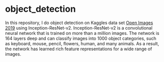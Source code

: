 # object_detection

In this repository, I do object detection on Kaggles data set [Open Images 2019](https://www.kaggle.com/c/open-images-2019-object-detection) using Inception-ResNet-v2. Inception-ResNet-v2 is a convolutional neural network that is trained on more than a million images. The network is 164 layers deep and can classify images into 1000 object categories, such as keyboard, mouse, pencil, flowers, human, and many animals. As a result, the network has learned rich feature representations for a wide range of images.
